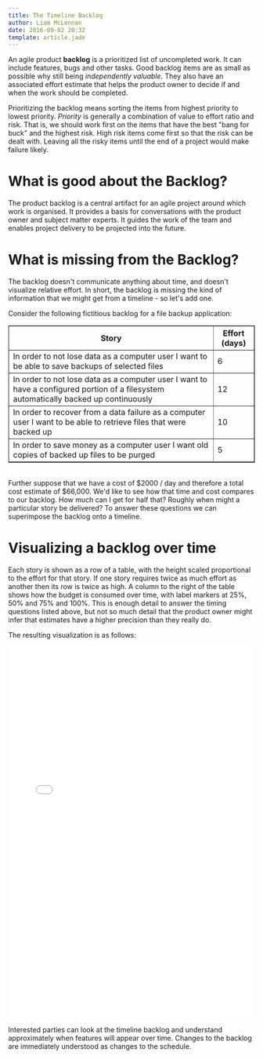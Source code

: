```yaml
---
title: The Timeline Backlog
author: Liam McLennan
date: 2016-09-02 20:32
template: article.jade
---
```


An agile product **backlog** is a prioritized list of uncompleted work. It can include features, bugs and other tasks. Good backlog items are as small as possible why still being *independently valuable*. They also have an associated effort estimate that helps the product owner to decide if and when the work should be completed. 

Prioritizing the backlog means sorting the items from highest priority to lowest priority. *Priority* is generally a combination of value to effort ratio and risk. That is, we should work first on the items that have the best "bang for buck" and the highest risk. High risk items come first so that the risk can be dealt with. Leaving all the risky items until the end of a project would make failure likely.

What is good about the Backlog?
=====

The product backlog is a central artifact for an agile project around which work is organised. It provides a basis for conversations with the product owner and subject matter experts. It guides the work of the team and enables project delivery to be projected into the future.

What is missing from the Backlog?
=====

The backlog doesn't communicate anything about time, and doesn't visualize relative effort. In short, the backlog is missing the kind of information that we might get from a timeline - so let's add one.

Consider the following fictitious backlog for a file backup application:

<style>
table>td,table>th { border: 1px solid }
</style>
<table border="1">
<thead>
<tr>
<th>Story</th>
<th>Effort (days)</th>
</tr>
</thead>
<tbody>
<tr>
<td>In order to not lose data as a computer user I want to be able to save backups of selected files</td><td>6</td>
</tr>
<tr>
<td>In order to not lose data as a computer user I want to have a configured portion of a filesystem automatically backed up continuously</td><td>12</td>
</tr>
<tr>
<td>In order to recover from a data failure as a computer user I want to be able to retrieve files that were backed up</td><td>10</td>
</tr>
<tr>
<td>In order to save money as a computer user I want old copies of backed up files to be purged</td><td>5</td>
</tr>
</tbody>
</table> 

<br/>Further suppose that we have a cost of $2000 / day and therefore a total cost estimate of $66,000. We'd like to see how that time and cost compares to our backlog. How much can I get for half that? Roughly when might a particular story be delivered? To answer these questions we can superimpose the backlog onto a timeline. 

Visualizing a backlog over time
======

Each story is shown as a row of a table, with the height scaled proportional to the effort for that story. If one story requires twice as much effort as another then its row is twice as high. A column to the right of the table shows how the budget is consumed over time, with label markers at 25%, 50% and 75% and 100%. This is enough detail to answer the timing questions listed above, but not so much detail that the product owner might infer that estimates have a higher precision than they really do.  

The resulting visualization is as follows:

<iframe width="100%" height="760" src="//jsfiddle.net/69z2wepo/54979/embedded/result/" allowfullscreen="allowfullscreen" frameborder="0"></iframe> 

Interested parties can look at the timeline backlog and understand approximately when features will appear over time. Changes to the backlog are immediately understood as changes to the schedule. 
